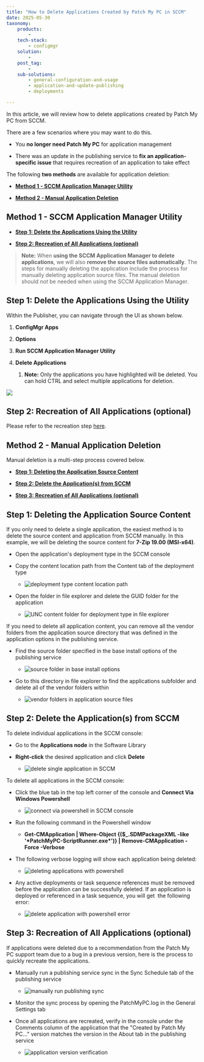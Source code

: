 ```yaml
---
title: "How to Delete Applications Created by Patch My PC in SCCM"
date: 2025-05-30
taxonomy:
    products:
        - 
    tech-stack:
        - configmgr
    solution:
        - 
    post_tag:
        - 
    sub-solutions:
        - general-configuration-and-usage
        - application-and-update-publishing
        - deployments

---
```


In this article, we will review how to delete applications created by Patch My PC from SCCM.

There are a few scenarios where you may want to do this.

- You **no longer need Patch My PC** for application management

- There was an update in the publishing service to **fix an application-specific issue** that requires recreation of an application to take effect

The following **two methods** are available for application deletion:

- **[Method 1 - SCCM Application Manager Utility](https://patchmypc.com/how-to-delete-applications-created-by-patch-my-pc-in-sccm#Method-1-SCCM-AppManUtil)**

- **[Method 2 - Manual Application Deletion](https://patchmypc.com/how-to-delete-applications-created-by-patch-my-pc-in-sccm#Method2-Manual-App-Deletion)**

## Method 1 - SCCM Application Manager Utility

- **[Step 1: Delete the Applications Using the Utility](#Delete-With-Util)**

- **[Step 2: Recreation of All Applications (optional)](#Recreate-Apps)**

> **Note:** When **using the SCCM Application Manager to delete applications**, we will also **remove the source files automatically**. The steps for manually deleting the application include the process for manually deleting application source files. The manual deletion should _not_ be needed when using the SCCM Application Manager.

## Step 1: Delete the Applications Using the Utility

Within the Publisher, you can navigate through the UI as shown below.

1. **ConfigMgr Apps**

3. **Options**

5. **Run SCCM Application Manager Utility**

7. **Delete Applications** 
    1. **Note:** Only the applications you have highlighted will be deleted. You can hold CTRL and select multiple applications for deletion.

![](/_images/Sccm-AppMan-Util.png)

## Step 2: Recreation of All Applications (optional)

Please refer to the recreation step [here](#Recreate-Apps).

## Method 2 - Manual Application Deletion

Manual deletion is a multi-step process covered below.

- **[Step 1: Deleting the Application Source Content](#Delete-Source-Content)**

- **[Step 2: Delete the Application(s) from SCCM](#Delete-From-SCCM)**

- **[Step 3: Recreation of All Applications (optional)](#Recreate-Apps)**

## Step 1: Deleting the Application Source Content

If you only need to delete a single application, the easiest method is to delete the source content and application from SCCM manually. In this example, we will be deleting the source content for **7-Zip 19.00 (MSI-x64)**.

- Open the application's deployment type in the SCCM console

- Copy the content location path from the Content tab of the deployment type
    - ![deployment type content location path](/_images/get-content-location-path-of-deployment-type.png "deployment type content location path")
        

- Open the folder in file explorer and delete the GUID folder for the application
    - ![UNC content folder for deployment type in file explorer](/_images/UNC-content-folder-deployment-type.png "UNC content folder for deployment type in file explorer")
        

If you need to delete all application content, you can remove all the vendor folders from the application source directory that was defined in the application options in the publishing service.

- Find the source folder specified in the base install options of the publishing service
    - ![source folder in base install options](/_images/source-folder-base-install-options.png "source folder in base install options")
        

- Go to this directory in file explorer to find the applications subfolder and delete all of the vendor folders within
    - ![vendor folders in application source files](/_images/vendor-folders-application-source-files.png "vendor folders in application source files")
        

## Step 2: Delete the Application(s) from SCCM

To delete individual applications in the SCCM console:

- Go to the **Applications node** in the Software Library

- **Right-click** the desired application and click **Delete**
    - ![delete single application in SCCM](/_images/delete-single-app-in-SCCM.png "delete single application in SCCM")
        

To delete all applications in the SCCM console:

- Click the blue tab in the top left corner of the console and **Connect Via Windows Powershell**
    - ![connect via powershell in SCCM console](/_images/SCCM-connect-via-powershell.png "connect via powershell in SCCM console")

- Run the following command in the Powershell window
    - **Get-CMApplication | Where-Object {($\_.SDMPackageXML -like '\*PatchMyPC-ScriptRunner.exe\*')} | Remove-CMApplication -Force -Verbose**

- The following verbose logging will show each application being deleted:
    - ![deleting applications with powershell](/_images/power-shell-application-deleting.png "deleting applications with powershell")
        

- Any active deployments or task sequence references must be removed before the application can be successfully deleted. If an application is deployed or referenced in a task sequence, you will get  the following error:
    - ![delete application with powershell error](/_images/powershell-delete-app-error.png "delete application with powershell error")
        

## Step 3: Recreation of All Applications (optional)

If applications were deleted due to a recommendation from the Patch My PC support team due to a bug in a previous version, here is the process to quickly recreate the applications.

- Manually run a publishing service sync in the Sync Schedule tab of the publishing service
    - ![manually run publishing sync](/_images/manually-run-publishing-sync.png "manually run publishing sync")
        

- Monitor the sync process by opening the PatchMyPC.log in the General Settings tab

- Once all applications are recreated, verify in the console under the Comments column of the application that the "Created by Patch My PC..." version matches the version in the About tab in the publishing service
    - ![application version verification](/_images/application-version-verification.png "application version verification")